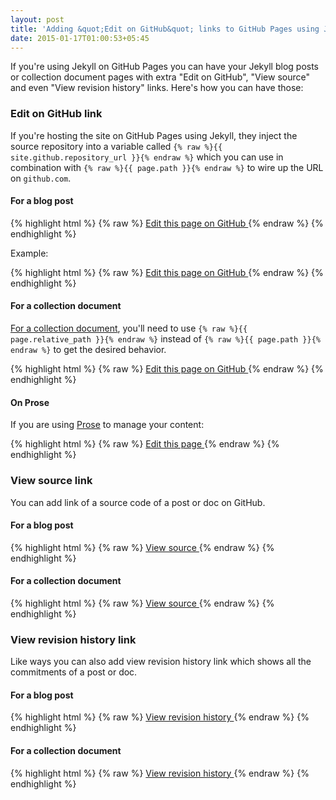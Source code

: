 ```yaml
---
layout: post
title: 'Adding &quot;Edit on GitHub&quot; links to GitHub Pages using Jekyll'
date: 2015-01-17T01:00:53+05:45
---
```


If you're using Jekyll on GitHub Pages you can have your Jekyll blog posts or collection document pages with extra "Edit on GitHub", "View source" and even "View revision history" links. Here's how you can have those:

### Edit on GitHub link

If you're hosting the site on GitHub Pages using Jekyll, they inject the source repository into a variable called `{% raw %}{{ site.github.repository_url }}{% endraw %}` which you can use in combination with `{% raw %}{{ page.path }}{% endraw %}` to wire up the URL on `github.com`.

#### For a blog post

{% highlight html %}
{% raw %}
<a href="{{ site.github.repository_url }}/edit/master/{{ page.path }}">
  Edit this page on GitHub
</a>
{% endraw %}
{% endhighlight %}

Example:

{% highlight html %}
{% raw %}
<a href="//github.com/USERNAME/USERNAME.github.io/edit/master/{{ page.path }}">
  Edit this page on GitHub
</a>
{% endraw %}
{% endhighlight %}

#### For a collection document

[For a collection document](http://jekyllrb.com/docs/collections/#documents), you'll need to use `{% raw %}{{ page.relative_path }}{% endraw %}` instead of `{% raw %}{{ page.path }}{% endraw %}` to get the desired behavior.

{% highlight html %}
{% raw %}
<a href="{{ site.github.repository_url }}/edit/master/{{ page.relative_path }}">
  Edit this page on GitHub
</a>
{% endraw %}
{% endhighlight %}

#### On Prose

If you are using [Prose](https://github.com/prose/prose) to manage your content:

{% highlight html %}
{% raw %}
<a href="http://prose.io/#{{ site.repo }}/edit/{{ site.branch }}/{{ page.path }}">
  Edit this page
</a>
{% endraw %}
{% endhighlight %}

### View source link

You can add link of a source code of a post or doc on GitHub.

#### For a blog post

{% highlight html %}
{% raw %}
<a href="{{ site.github.repository_url }}/blob/master/{{ page.path }}">
  View source
</a>
{% endraw %}
{% endhighlight %}

#### For a collection document

{% highlight html %}
{% raw %}
<a href="{{ site.github.repository_url }}/blob/master/{{ page.relative_path }}">
  View source
</a>
{% endraw %}
{% endhighlight %}

### View revision history link

Like ways you can also add view revision history link which shows all the commitments of a post or doc.

#### For a blog post

{% highlight html %}
{% raw %}
<a href="{{ site.github.repository_url }}/commits/master/{{ page.path }}">
  View revision history
</a>
{% endraw %}
{% endhighlight %}

#### For a collection document

{% highlight html %}
{% raw %}
<a href="{{ site.github.repository_url }}/commits/master/{{ page.relative_path }}">
  View revision history
</a>
{% endraw %}
{% endhighlight %}
